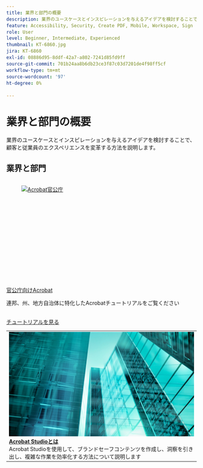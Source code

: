 ```yaml
---
title: 業界と部門の概要
description: 業界のユースケースとインスピレーションを与えるアイデアを検討することで、顧客と従業員のエクスペリエンスを一変させる方法をご覧ください
feature: Accessibility, Security, Create PDF, Mobile, Workspace, Sign
role: User
level: Beginner, Intermediate, Experienced
thumbnail: KT-6860.jpg
jira: KT-6860
exl-id: 08886d95-8ddf-42a7-a802-7241d85fd9ff
source-git-commit: 701b24aa8b6db23ce3f87c03d7201de4f98ff5cf
workflow-type: tm+mt
source-wordcount: '97'
ht-degree: 0%

---
```


# 業界と部門の概要

業界のユースケースとインスピレーションを与えるアイデアを検討することで、顧客と従業員のエクスペリエンスを変革する方法を説明します。

## 業界と部門

<!-- START CARDS HTML - DO NOT MODIFY BY HAND -->
<div class="columns">
    <div class="column is-half-tablet is-half-desktop is-one-third-widescreen" aria-label="Acrobat for government">
        <div class="card" style="height: 100%; display: flex; flex-direction: column; height: 100%;">
            <div class="card-image">
                <figure class="image x-is-16by9">
                    <a href="https://experienceleague.adobe.com/en/docs/document-cloud-learn/acrobat-learning/by-industry/gov/gov-overview" title="Acrobat官公庁" target="_self" rel="referrer">
                        <img class="is-bordered-r-small" src="https://experienceleague.adobe.com/en/docs/document-cloud-learn/acrobat-learning/by-industry/media_1abe687622f66d3337ba5f1e48f787f436753c3bc.png?width=400&format=webply&optimize=medium" alt="Acrobat官公庁"
                             style="width: 100%; aspect-ratio: 16 / 9; object-fit: cover; overflow: hidden; display: block; margin: auto;">
                    </a>
                </figure>
            </div>
            <div class="card-content is-padded-small" style="display: flex; flex-direction: column; flex-grow: 1; justify-content: space-between;">
                <div class="top-card-content">
                    <p class="headline is-size-6 has-text-weight-bold">
                        <a href="https://experienceleague.adobe.com/en/docs/document-cloud-learn/acrobat-learning/by-industry/gov/gov-overview" target="_self" rel="referrer" title="Acrobat官公庁">官公庁向けAcrobat</a>
                    </p>
                    <p class="is-size-6">連邦、州、地方自治体に特化したAcrobatチュートリアルをご覧ください</p>
                </div>
                <a href="https://experienceleague.adobe.com/en/docs/document-cloud-learn/acrobat-learning/by-industry/gov/gov-overview" target="_self" rel="referrer" class="spectrum-Button spectrum-Button--outline spectrum-Button--primary spectrum-Button--sizeM" style="align-self: flex-start; margin-top: 1rem;">
                    <span class="spectrum-Button-label has-no-wrap has-text-weight-bold">チュートリアルを見る</span>
                </a>
            </div>
        </div>
    </div>
</div>
<!-- END CARDS HTML - DO NOT MODIFY BY HAND -->

<table style="table-layout:fixed">
<tr>
  <td>
    <a href="../getting-started/acrobat-studio.md">
      <img alt="Acrobat Studioの概要" src="../assets/acrobat-studio.png" />
    </a>
    <div>
    <a href="../getting-started/acrobat-studio.md"><strong>Acrobat Studioとは</strong></a>
    </div>
    Acrobat Studioを使用して、ブランドセーフコンテンツを作成し、洞察を引き出し、複雑な作業を効率化する方法について説明します
    <br>
  </td>
  </tr>
  </table>